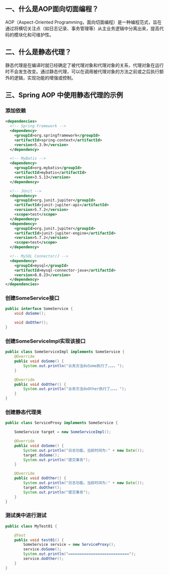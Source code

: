 ## 一、什么是AOP面向切面编程？
AOP（Aspect-Oriented Programming，面向切面编程）是一种编程范式，旨在通过将横切关注点（如日志记录、事务管理等）从主业务逻辑中分离出来，提高代码的模块化和可维护性。
## 二、什么是静态代理？
静态代理是在编译时就已经确定了被代理对象和代理对象的关系，代理对象在运行时不会发生改变。通过静态代理，可以在调用被代理对象的方法之前或之后执行额外的逻辑，实现功能的增强或控制。
## 三、Spring AOP 中使用静态代理的示例
### 添加依赖
```xml
<dependencies>
  <!-- Spring Framework -->
  <dependency>
    <groupId>org.springframework</groupId>
    <artifactId>spring-context</artifactId>
    <version>5.3.9</version>
  </dependency>

  <!-- MyBatis -->
  <dependency>
    <groupId>org.mybatis</groupId>
    <artifactId>mybatis</artifactId>
    <version>3.5.13</version>
  </dependency>

  <!-- JUnit -->
  <dependency>
    <groupId>org.junit.jupiter</groupId>
    <artifactId>junit-jupiter-api</artifactId>
    <version>5.7.2</version>
    <scope>test</scope>
  </dependency>
  <dependency>
    <groupId>org.junit.jupiter</groupId>
    <artifactId>junit-jupiter-engine</artifactId>
    <version>5.7.2</version>
    <scope>test</scope>
  </dependency>

  <!-- MySQL Connector/J -->
  <dependency>
    <groupId>mysql</groupId>
    <artifactId>mysql-connector-java</artifactId>
    <version>8.0.23</version>
  </dependency>
</dependencies>

```
### 创建SomeService接口
```java
public interface SomeService {
    void doSome();

    void doOther();
}
```
### 创建SomeServiceImpl实现该接口
```java
public class SomeServiceImpl implements SomeService {
    @Override
    public void doSome() {
        System.out.println("业务方法doSome执行了。。。。");
    }

    @Override
    public void doOther() {
        System.out.println("业务方法doOther执行了。。。。");
    }
}
```
### 创建静态代理类
```java
public class ServiceProxy implements SomeService {

    SomeService target = new SomeServiceImpl();

    @Override
    public void doSome() {
        System.out.println("日志功能，当前时间为:" + new Date());
        target.doSome();
        System.out.println("提交事务");
    }

    @Override
    public void doOther() {
        System.out.println("日志功能，当前时间为:" + new Date());
        target.doOther();
        System.out.println("提交事务");
    }
}
```
### 测试类中进行测试
```java
public class MyTest01 {

    @Test
    public void test01() {
        SomeService service = new ServiceProxy();
        service.doSome();
        System.out.println("===========================");
        service.doOther();
    }
}
```
